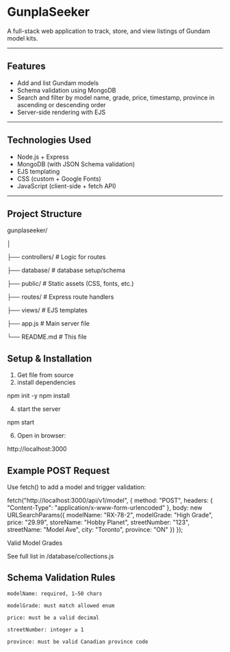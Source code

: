 # GunplaSeeker
A full-stack web application to track, store, and view listings of Gundam model kits.

---

## Features

- Add and list Gundam models
- Schema validation using MongoDB
- Search and filter by model name, grade, price, timestamp, province in ascending or descending order
- Server-side rendering with EJS
  
---

## Technologies Used

- Node.js + Express
- MongoDB (with JSON Schema validation)
- EJS templating
- CSS (custom + Google Fonts)
- JavaScript (client-side + fetch API)

---

## Project Structure

gunplaseeker/

│

├── controllers/ # Logic for routes

├── database/ # database setup/schema

├── public/ # Static assets (CSS, fonts, etc.)

├── routes/ # Express route handlers

├── views/ # EJS templates

├── app.js # Main server file

└── README.md # This file

## Setup & Installation

1. Get file from source
2. install dependencies
   
  npm init -y
  npm install
  
4. start the server

  npm start
  
6. Open in browser:

  http://localhost:3000

## Example POST Request

Use fetch() to add a model and trigger validation:

fetch("http://localhost:3000/api/v1/model", {
  method: "POST",
  headers: {
    "Content-Type": "application/x-www-form-urlencoded"
  },
  body: new URLSearchParams({
    modelName: "RX-78-2",
    modelGrade: "High Grade",
    price: "29.99",
    storeName: "Hobby Planet",
    streetNumber: "123",
    streetName: "Model Ave",
    city: "Toronto",
    province: "ON"
  })
});

Valid Model Grades

See full list in /database/collections.js

## Schema Validation Rules

    modelName: required, 1–50 chars
    
    modelGrade: must match allowed enum
    
    price: must be a valid decimal
    
    streetNumber: integer ≥ 1
    
    province: must be valid Canadian province code
